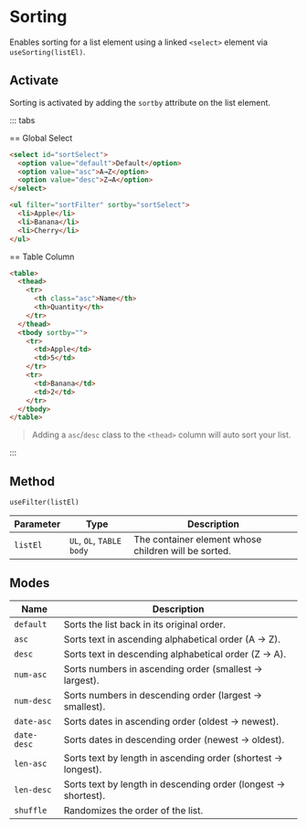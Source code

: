 # Sorting

Enables sorting for a list element using a linked `<select>` element via `useSorting(listEl)`.

## Activate

Sorting is activated by adding the `sortby` attribute on the list element.

::: tabs

== Global Select

```html
<select id="sortSelect">
  <option value="default">Default</option>
  <option value="asc">A→Z</option>
  <option value="desc">Z→A</option>
</select>

<ul filter="sortFilter" sortby="sortSelect">
  <li>Apple</li>
  <li>Banana</li>
  <li>Cherry</li>
</ul>
```

== Table Column

```html
<table>
  <thead>
    <tr>
      <th class="asc">Name</th>
      <th>Quantity</th>
    </tr>
  </thead>
  <tbody sortby="">
    <tr>
      <td>Apple</td>
      <td>5</td>
    </tr>
    <tr>
      <td>Banana</td>
      <td>2</td>
    </tr>
  </tbody>
</table>
```

> Adding a `asc`/`desc` class to the `<thead>` column will auto sort your list.

:::

## Method

`useFilter(listEl)`

| Parameter | Type                     | Description                                          |
| --------- | ------------------------ | ---------------------------------------------------- |
| `listEl`  | `UL`, `OL`, `TABLE body` | The container element whose children will be sorted. |

## Modes

| Name        | Description                                                    |
| ----------- | -------------------------------------------------------------- |
| `default`   | Sorts the list back in its original order.                     |
| `asc`       | Sorts text in ascending alphabetical order (A → Z).            |
| `desc`      | Sorts text in descending alphabetical order (Z → A).           |
| `num-asc`   | Sorts numbers in ascending order (smallest → largest).         |
| `num-desc`  | Sorts numbers in descending order (largest → smallest).        |
| `date-asc`  | Sorts dates in ascending order (oldest → newest).              |
| `date-desc` | Sorts dates in descending order (newest → oldest).             |
| `len-asc`   | Sorts text by length in ascending order (shortest → longest).  |
| `len-desc`  | Sorts text by length in descending order (longest → shortest). |
| `shuffle`   | Randomizes the order of the list.                              |
